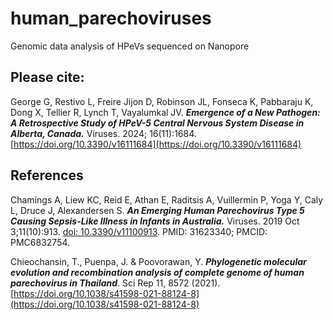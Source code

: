 # human_parechoviruses
Genomic data analysis of HPeVs sequenced on Nanopore

## Please cite:
George G, Restivo L, Freire Jijon D, Robinson JL, Fonseca K, Pabbaraju K, Dong X, Tellier R, Lynch T, Vayalumkal JV. ***Emergence of a New Pathogen: A Retrospective Study of HPeV-5 Central Nervous System Disease in Alberta, Canada.*** Viruses. 2024; 16(11):1684. [https://doi.org/10.3390/v16111684](https://doi.org/10.3390/v16111684)

## References
Chamings A, Liew KC, Reid E, Athan E, Raditsis A, Vuillermin P, Yoga Y, Caly L, Druce J, Alexandersen S. ***An Emerging Human Parechovirus Type 5 Causing Sepsis-Like Illness in Infants in Australia.*** Viruses. 2019 Oct 3;11(10):913. [doi: 10.3390/v11100913](https://www.mdpi.com/1999-4915/11/10/913). PMID: 31623340; PMCID: PMC6832754.

Chieochansin, T., Puenpa, J. & Poovorawan, Y. ***Phylogenetic molecular evolution and recombination analysis of complete genome of human parechovirus in Thailand***. Sci Rep 11, 8572 (2021). [https://doi.org/10.1038/s41598-021-88124-8](https://doi.org/10.1038/s41598-021-88124-8)

